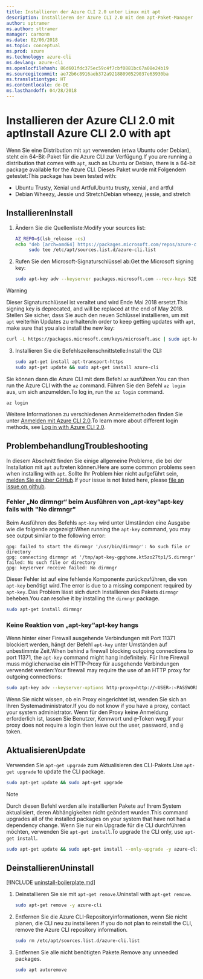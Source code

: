 ```yaml
---
title: Installieren der Azure CLI 2.0 unter Linux mit apt
description: Installieren der Azure CLI 2.0 mit dem apt-Paket-Manager
author: sptramer
ms.author: sttramer
manager: carmonm
ms.date: 02/06/2018
ms.topic: conceptual
ms.prod: azure
ms.technology: azure-cli
ms.devlang: azure-cli
ms.openlocfilehash: 86d601fdc375ec59c4f7cbf0881bc67a08e24b19
ms.sourcegitcommit: ae72b6c8916aeb372a92188090529037e63930ba
ms.translationtype: HT
ms.contentlocale: de-DE
ms.lasthandoff: 04/28/2018
---
```

# <a name="install-azure-cli-20-with-apt"></a><span data-ttu-id="673f1-103">Installieren der Azure CLI 2.0 mit apt</span><span class="sxs-lookup"><span data-stu-id="673f1-103">Install Azure CLI 2.0 with apt</span></span>

<span data-ttu-id="673f1-104">Wenn Sie eine Distribution mit `apt` verwenden (etwa Ubuntu oder Debian), steht ein 64-Bit-Paket für die Azure CLI zur Verfügung.</span><span class="sxs-lookup"><span data-stu-id="673f1-104">If you are running a distribution that comes with `apt`, such as Ubuntu or Debian, there is a 64-bit package available for the Azure CLI.</span></span> <span data-ttu-id="673f1-105">Dieses Paket wurde mit Folgendem getestet:</span><span class="sxs-lookup"><span data-stu-id="673f1-105">This package has been tested with:</span></span>

* <span data-ttu-id="673f1-106">Ubuntu Trusty, Xenial und Artful</span><span class="sxs-lookup"><span data-stu-id="673f1-106">Ubuntu trusty, xenial, and artful</span></span>
* <span data-ttu-id="673f1-107">Debian Wheezy, Jessie und Stretch</span><span class="sxs-lookup"><span data-stu-id="673f1-107">Debian wheezy, jessie, and stretch</span></span>

## <a name="install"></a><span data-ttu-id="673f1-108">Installieren</span><span class="sxs-lookup"><span data-stu-id="673f1-108">Install</span></span>

1. <span data-ttu-id="673f1-109">Ändern Sie die Quellenliste:</span><span class="sxs-lookup"><span data-stu-id="673f1-109">Modify your sources list:</span></span>

     ```bash
     AZ_REPO=$(lsb_release -cs)
     echo "deb [arch=amd64] https://packages.microsoft.com/repos/azure-cli/ $AZ_REPO main" | \
          sudo tee /etc/apt/sources.list.d/azure-cli.list
     ```

2. <span data-ttu-id="673f1-110">Rufen Sie den Microsoft-Signaturschlüssel ab:</span><span class="sxs-lookup"><span data-stu-id="673f1-110">Get the Microsoft signing key:</span></span>

   ```bash
   sudo apt-key adv --keyserver packages.microsoft.com --recv-keys 52E16F86FEE04B979B07E28DB02C46DF417A0893
   ```

  > [!WARNING]
  > <span data-ttu-id="673f1-111">Dieser Signaturschlüssel ist veraltet und wird Ende Mai 2018 ersetzt.</span><span class="sxs-lookup"><span data-stu-id="673f1-111">This signing key is deprecated, and will be replaced at the end of May 2018.</span></span> <span data-ttu-id="673f1-112">Stellen Sie sicher, dass Sie auch den neuen Schlüssel installieren, um mit `apt` weiterhin Updates zu erhalten:</span><span class="sxs-lookup"><span data-stu-id="673f1-112">In order to keep getting updates with `apt`, make sure that you also install the new key:</span></span>
  > 
  > ```bash
  > curl -L https://packages.microsoft.com/keys/microsoft.asc | sudo apt-key add -
  > ``` 

3. <span data-ttu-id="673f1-113">Installieren Sie die Befehlszeilenschnittstelle:</span><span class="sxs-lookup"><span data-stu-id="673f1-113">Install the CLI:</span></span>

   ```bash
   sudo apt-get install apt-transport-https
   sudo apt-get update && sudo apt-get install azure-cli
   ```

<span data-ttu-id="673f1-114">Sie können dann die Azure CLI mit dem Befehl `az` ausführen.</span><span class="sxs-lookup"><span data-stu-id="673f1-114">You can then run the Azure CLI with the `az` command.</span></span> <span data-ttu-id="673f1-115">Führen Sie den Befehl `az login` aus, um sich anzumelden.</span><span class="sxs-lookup"><span data-stu-id="673f1-115">To log in, run the `az login` command.</span></span>

```azurecli
az login
```

<span data-ttu-id="673f1-116">Weitere Informationen zu verschiedenen Anmeldemethoden finden Sie unter [Anmelden mit Azure CLI 2.0](authenticate-azure-cli.md).</span><span class="sxs-lookup"><span data-stu-id="673f1-116">To learn more about different login methods, see [Log in with Azure CLI 2.0](authenticate-azure-cli.md).</span></span>

## <a name="troubleshooting"></a><span data-ttu-id="673f1-117">Problembehandlung</span><span class="sxs-lookup"><span data-stu-id="673f1-117">Troubleshooting</span></span>

<span data-ttu-id="673f1-118">In diesem Abschnitt finden Sie einige allgemeine Probleme, die bei der Installation mit `apt` auftreten können.</span><span class="sxs-lookup"><span data-stu-id="673f1-118">Here are some common problems seen when installing with `apt`.</span></span> <span data-ttu-id="673f1-119">Sollte Ihr Problem hier nicht aufgeführt sein, [melden Sie es über GitHub](https://github.com/Azure/azure-cli/issues).</span><span class="sxs-lookup"><span data-stu-id="673f1-119">If your issue is not listed here, please [file an issue on github](https://github.com/Azure/azure-cli/issues).</span></span>

### <a name="apt-key-fails-with-no-dirmngr"></a><span data-ttu-id="673f1-120">Fehler „No dirmngr“ beim Ausführen von „apt-key“</span><span class="sxs-lookup"><span data-stu-id="673f1-120">apt-key fails with "No dirmngr"</span></span>

<span data-ttu-id="673f1-121">Beim Ausführen des Befehls `apt-key` wird unter Umständen eine Ausgabe wie die folgende angezeigt:</span><span class="sxs-lookup"><span data-stu-id="673f1-121">When running the `apt-key` command, you may see output similar to the following error:</span></span>

```output
gpg: failed to start the dirmngr '/usr/bin/dirmngr': No such file or directory
gpg: connecting dirmngr at '/tmp/apt-key-gpghome.kt5zo27tp1/S.dirmngr' failed: No such file or directory
gpg: keyserver receive failed: No dirmngr
```

<span data-ttu-id="673f1-122">Dieser Fehler ist auf eine fehlende Komponente zurückzuführen, die von `apt-key` benötigt wird.</span><span class="sxs-lookup"><span data-stu-id="673f1-122">The error is due to a missing component required by `apt-key`.</span></span> <span data-ttu-id="673f1-123">Das Problem lässt sich durch Installieren des Pakets `dirmngr` beheben.</span><span class="sxs-lookup"><span data-stu-id="673f1-123">You can resolve it by installing the `dirmngr` package.</span></span>

```bash
sudo apt-get install dirmngr
```

### <a name="apt-key-hangs"></a><span data-ttu-id="673f1-124">Keine Reaktion von „apt-key“</span><span class="sxs-lookup"><span data-stu-id="673f1-124">apt-key hangs</span></span>

<span data-ttu-id="673f1-125">Wenn hinter einer Firewall ausgehende Verbindungen mit Port 11371 blockiert werden, hängt der Befehl `apt-key` unter Umständen auf unbestimmte Zeit.</span><span class="sxs-lookup"><span data-stu-id="673f1-125">When behind a firewall blocking outgoing connections to port 11371, the `apt-key` command might hang indefinitely.</span></span> <span data-ttu-id="673f1-126">Für Ihre Firewall muss möglicherweise ein HTTP-Proxy für ausgehende Verbindungen verwendet werden:</span><span class="sxs-lookup"><span data-stu-id="673f1-126">Your firewall may require the use of an HTTP proxy for outgoing connections:</span></span>

```bash
sudo apt-key adv --keyserver-options http-proxy=http://<USER>:<PASSWORD>@<PROXY-HOST>:<PROXY-PORT>/ --keyserver packages.microsoft.com --recv-keys 52E16F86FEE04B979B07E28DB02C46DF417A0893
```

<span data-ttu-id="673f1-127">Wenn Sie nicht wissen, ob ein Proxy eingerichtet ist, wenden Sie sich an Ihren Systemadministrator.</span><span class="sxs-lookup"><span data-stu-id="673f1-127">If you do not know if you have a proxy, contact your system administrator.</span></span> <span data-ttu-id="673f1-128">Wenn für den Proxy keine Anmeldung erforderlich ist, lassen Sie Benutzer, Kennwort und `@`-Token weg.</span><span class="sxs-lookup"><span data-stu-id="673f1-128">If your proxy does not require a login then leave out the user, password, and `@` token.</span></span>

## <a name="update"></a><span data-ttu-id="673f1-129">Aktualisieren</span><span class="sxs-lookup"><span data-stu-id="673f1-129">Update</span></span>

<span data-ttu-id="673f1-130">Verwenden Sie `apt-get upgrade` zum Aktualisieren des CLI-Pakets.</span><span class="sxs-lookup"><span data-stu-id="673f1-130">Use `apt-get upgrade` to update the CLI package.</span></span>

   ```bash
   sudo apt-get update && sudo apt-get upgrade
   ```

> [!NOTE]
> <span data-ttu-id="673f1-131">Durch diesen Befehl werden alle installierten Pakete auf Ihrem System aktualisiert, deren Abhängigkeiten nicht geändert wurden.</span><span class="sxs-lookup"><span data-stu-id="673f1-131">This command upgrades all of the installed packages on your system that have not had a dependency change.</span></span>
> <span data-ttu-id="673f1-132">Wenn Sie nur ein Upgrade für die CLI durchführen möchten, verwenden Sie `apt-get install`.</span><span class="sxs-lookup"><span data-stu-id="673f1-132">To upgrade the CLI only, use `apt-get install`.</span></span>
> ```bash
> sudo apt-get update && sudo apt-get install --only-upgrade -y azure-cli
> ```

## <a name="uninstall"></a><span data-ttu-id="673f1-133">Deinstallieren</span><span class="sxs-lookup"><span data-stu-id="673f1-133">Uninstall</span></span>

[!INCLUDE [uninstall-boilerplate.md](includes/uninstall-boilerplate.md)]

1. <span data-ttu-id="673f1-134">Deinstallieren Sie sie mit `apt-get remove`.</span><span class="sxs-lookup"><span data-stu-id="673f1-134">Uninstall with `apt-get remove`.</span></span>

    ```bash
    sudo apt-get remove -y azure-cli
    ```

2. <span data-ttu-id="673f1-135">Entfernen Sie die Azure CLI-Repositoryinformationen, wenn Sie nicht planen, die CLI neu zu installieren.</span><span class="sxs-lookup"><span data-stu-id="673f1-135">If you do not plan to reinstall the CLI, remove the Azure CLI repository information.</span></span>

   ```bash
   sudo rm /etc/apt/sources.list.d/azure-cli.list
   ```

3. <span data-ttu-id="673f1-136">Entfernen Sie alle nicht benötigten Pakete.</span><span class="sxs-lookup"><span data-stu-id="673f1-136">Remove any unneeded packages.</span></span>

   ```bash
   sudo apt autoremove
   ```
